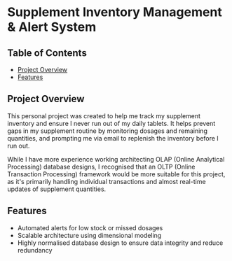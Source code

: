 # Supplement Inventory Management & Alert System

## Table of Contents

- [Project Overview](#project-overview)
- [Features](#features)


## Project Overview

This personal project was created to help me track my supplement inventory and ensure I never run out of my daily tablets. It helps prevent gaps in my supplement routine by monitoring dosages and remaining quantities, and prompting me via email to replenish the inventory before I run out.

While I have more experience working architecting OLAP (Online Analytical Processing) database designs, I recognised that an OLTP (Online Transaction Processing) framework would be more suitable for this project, as it's primarily handling individual transactions and almost real-time updates of supplement quantities.

## Features

- Automated alerts for low stock or missed dosages
- Scalable architecture using dimensional modeling
- Highly normalised database design to ensure data integrity and reduce redundancy